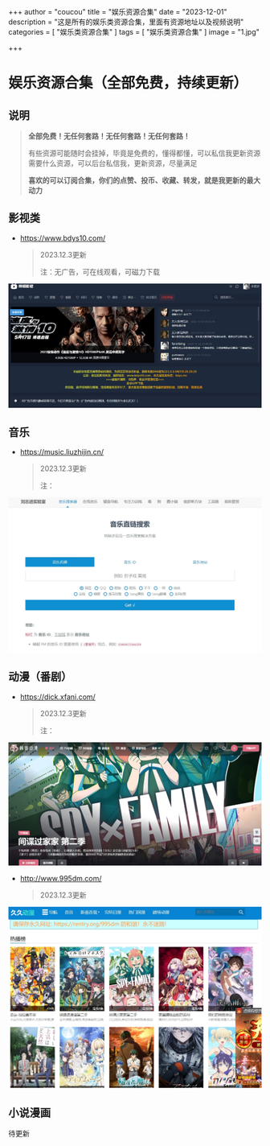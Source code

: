 +++
author = "coucou"
title = "娱乐资源合集"
date = "2023-12-01"
description = "这是所有的娱乐类资源合集，里面有资源地址以及视频说明"
categories = [
    "娱乐类资源合集"
]
tags = [
    "娱乐类资源合集"
]
image = "1.jpg"

+++

# 娱乐资源合集（全部免费，持续更新）

## 说明

>**全部免费！无任何套路！无任何套路！无任何套路！**
>
>有些资源可能随时会挂掉，毕竟是免费的，懂得都懂，可以私信我更新资源
>需要什么资源，可以后台私信我，更新资源，尽量满足
>
>**喜欢的可以订阅合集，你们的点赞、投币、收藏、转发，就是我更新的最大动力**

## 影视类

* https://www.bdys10.com/

  >2023.12.3更新
  >
  >注：无广告，可在线观看，可磁力下载

![](movie.jpg)

## 音乐

* https://music.liuzhijin.cn/

  >2023.12.3更新
  >
  >注：

![](music.jpg)

##  动漫（番剧）

* https://dick.xfani.com/

  >2023.12.3更新
  >
  >注：

![](fanju.jpg)

* http://www.995dm.com/

  >2023.12.3更新

![](fanju2.jpg)

## 小说漫画

待更新



